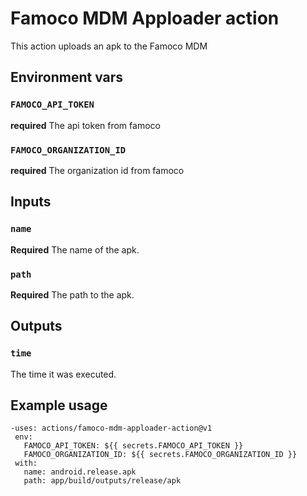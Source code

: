 # Famoco MDM Apploader action

This action uploads an apk to the Famoco MDM

## Environment vars

### `FAMOCO_API_TOKEN`

**required** The api token from famoco

### `FAMOCO_ORGANIZATION_ID`

**required** The organization id from famoco

## Inputs

### `name`

**Required** The name of the apk.

### `path`

**Required** The path to the apk.

## Outputs

### `time`

The time it was executed.

## Example usage

    -uses: actions/famoco-mdm-apploader-action@v1
     env:
       FAMOCO_API_TOKEN: ${{ secrets.FAMOCO_API_TOKEN }}
       FAMOCO_ORGANIZATION_ID: ${{ secrets.FAMOCO_ORGANIZATION_ID }}
     with:
       name: android.release.apk
       path: app/build/outputs/release/apk